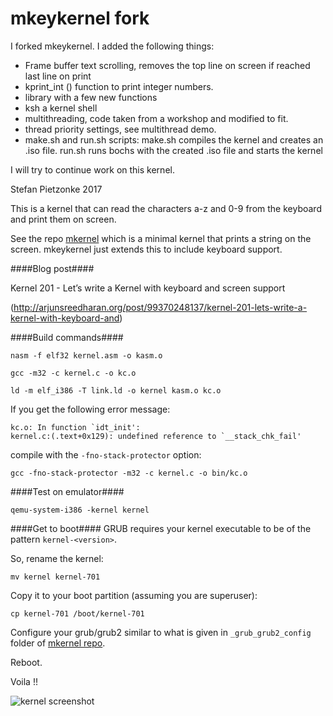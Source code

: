 mkeykernel fork
=======

I forked mkeykernel.
I added the following things:

- Frame buffer text scrolling, removes the top line on screen if reached last line on print
- kprint_int () function to print integer numbers.
- library with a few new functions
- ksh a kernel shell
- multithreading, code taken from a workshop and modified to fit.
- thread priority settings, see multithread demo.
- make.sh and run.sh scripts:
    make.sh compiles the kernel and creates an .iso file.
    run.sh runs bochs with the created .iso file and starts the kernel


I will try to continue work on this kernel.

Stefan Pietzonke  2017

    
    
This is a kernel that can read the characters a-z and 0-9 from the keyboard and print them on screen.

See the repo [mkernel](http://github.com/arjun024/mkernel) which is a minimal kernel that prints a string on the screen. mkeykernel just extends this to include keyboard support. 


####Blog post####

Kernel 201 - Let’s write a Kernel with keyboard and screen support

(http://arjunsreedharan.org/post/99370248137/kernel-201-lets-write-a-kernel-with-keyboard-and)

####Build commands####
```
nasm -f elf32 kernel.asm -o kasm.o
```
```
gcc -m32 -c kernel.c -o kc.o
```
```
ld -m elf_i386 -T link.ld -o kernel kasm.o kc.o
```

If you get the following error message:
```
kc.o: In function `idt_init':
kernel.c:(.text+0x129): undefined reference to `__stack_chk_fail'
```

compile with the `-fno-stack-protector` option:
```
gcc -fno-stack-protector -m32 -c kernel.c -o bin/kc.o
```

####Test on emulator####
```
qemu-system-i386 -kernel kernel
```

####Get to boot####
GRUB requires your kernel executable to be of the pattern `kernel-<version>`.

So, rename the kernel:

```
mv kernel kernel-701
```

Copy it to your boot partition (assuming you are superuser):

```
cp kernel-701 /boot/kernel-701
```

Configure your grub/grub2 similar to what is given in `_grub_grub2_config` folder of [mkernel repo](http://github.com/arjun024/mkernel).

Reboot.

Voila !!

![kernel screenshot](http://31.media.tumblr.com/1afd75b433b13df613fa0c2301977893/tumblr_inline_ncy1p0kSGj1rivrqc.png "Screenshot")
